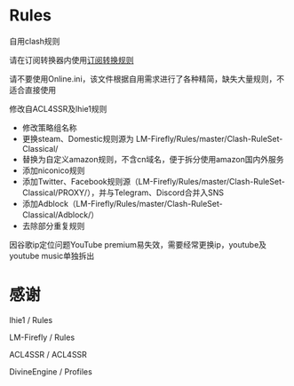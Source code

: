 # Rules
自用clash规则

请在订阅转换器内使用[订阅转换规则](https://raw.githubusercontent.com/zy41501/Rules/main/%E8%A7%84%E5%88%99/%E8%AE%A2%E9%98%85%E8%BD%AC%E6%8D%A2%E8%A7%84%E5%88%99.ini)

请不要使用Online.ini，该文件根据自用需求进行了各种精简，缺失大量规则，不适合直接使用



修改自ACL4SSR及lhie1规则

- 修改策略组名称
- 更换steam、Domestic规则源为 LM-Firefly/Rules/master/Clash-RuleSet-Classical/
- 替换为自定义amazon规则，不含cn域名，便于拆分使用amazon国内外服务
- 添加niconico规则 
- 添加Twitter、Facebook规则源（LM-Firefly/Rules/master/Clash-RuleSet-Classical/PROXY/），并与Telegram、Discord合并入SNS
- 添加Adblock（LM-Firefly/Rules/master/Clash-RuleSet-Classical/Adblock/）
- 去除部分重复规则

因谷歌ip定位问题YouTube premium易失效，需要经常更换ip，youtube及youtube music单独拆出

# 感谢

lhie1 / Rules

LM-Firefly / Rules

ACL4SSR / ACL4SSR

DivineEngine / Profiles
